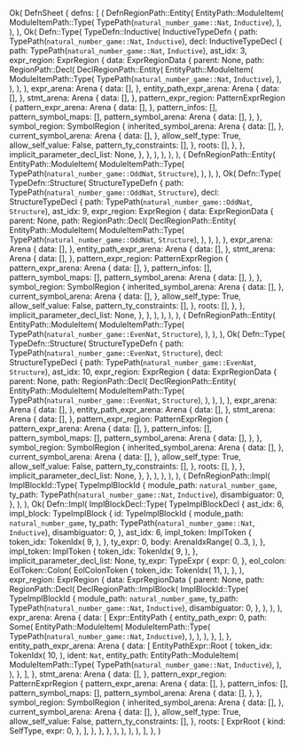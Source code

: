 Ok(
    DefnSheet {
        defns: [
            (
                DefnRegionPath::Entity(
                    EntityPath::ModuleItem(
                        ModuleItemPath::Type(
                            TypePath(`natural_number_game::Nat`, `Inductive`),
                        ),
                    ),
                ),
                Ok(
                    Defn::Type(
                        TypeDefn::Inductive(
                            InductiveTypeDefn {
                                path: TypePath(`natural_number_game::Nat`, `Inductive`),
                                decl: InductiveTypeDecl {
                                    path: TypePath(`natural_number_game::Nat`, `Inductive`),
                                    ast_idx: 3,
                                    expr_region: ExprRegion {
                                        data: ExprRegionData {
                                            parent: None,
                                            path: RegionPath::Decl(
                                                DeclRegionPath::Entity(
                                                    EntityPath::ModuleItem(
                                                        ModuleItemPath::Type(
                                                            TypePath(`natural_number_game::Nat`, `Inductive`),
                                                        ),
                                                    ),
                                                ),
                                            ),
                                            expr_arena: Arena {
                                                data: [],
                                            },
                                            entity_path_expr_arena: Arena {
                                                data: [],
                                            },
                                            stmt_arena: Arena {
                                                data: [],
                                            },
                                            pattern_expr_region: PatternExprRegion {
                                                pattern_expr_arena: Arena {
                                                    data: [],
                                                },
                                                pattern_infos: [],
                                                pattern_symbol_maps: [],
                                                pattern_symbol_arena: Arena {
                                                    data: [],
                                                },
                                            },
                                            symbol_region: SymbolRegion {
                                                inherited_symbol_arena: Arena {
                                                    data: [],
                                                },
                                                current_symbol_arena: Arena {
                                                    data: [],
                                                },
                                                allow_self_type: True,
                                                allow_self_value: False,
                                                pattern_ty_constraints: [],
                                            },
                                            roots: [],
                                        },
                                    },
                                    implicit_parameter_decl_list: None,
                                },
                            },
                        ),
                    ),
                ),
            ),
            (
                DefnRegionPath::Entity(
                    EntityPath::ModuleItem(
                        ModuleItemPath::Type(
                            TypePath(`natural_number_game::OddNat`, `Structure`),
                        ),
                    ),
                ),
                Ok(
                    Defn::Type(
                        TypeDefn::Structure(
                            StructureTypeDefn {
                                path: TypePath(`natural_number_game::OddNat`, `Structure`),
                                decl: StructureTypeDecl {
                                    path: TypePath(`natural_number_game::OddNat`, `Structure`),
                                    ast_idx: 9,
                                    expr_region: ExprRegion {
                                        data: ExprRegionData {
                                            parent: None,
                                            path: RegionPath::Decl(
                                                DeclRegionPath::Entity(
                                                    EntityPath::ModuleItem(
                                                        ModuleItemPath::Type(
                                                            TypePath(`natural_number_game::OddNat`, `Structure`),
                                                        ),
                                                    ),
                                                ),
                                            ),
                                            expr_arena: Arena {
                                                data: [],
                                            },
                                            entity_path_expr_arena: Arena {
                                                data: [],
                                            },
                                            stmt_arena: Arena {
                                                data: [],
                                            },
                                            pattern_expr_region: PatternExprRegion {
                                                pattern_expr_arena: Arena {
                                                    data: [],
                                                },
                                                pattern_infos: [],
                                                pattern_symbol_maps: [],
                                                pattern_symbol_arena: Arena {
                                                    data: [],
                                                },
                                            },
                                            symbol_region: SymbolRegion {
                                                inherited_symbol_arena: Arena {
                                                    data: [],
                                                },
                                                current_symbol_arena: Arena {
                                                    data: [],
                                                },
                                                allow_self_type: True,
                                                allow_self_value: False,
                                                pattern_ty_constraints: [],
                                            },
                                            roots: [],
                                        },
                                    },
                                    implicit_parameter_decl_list: None,
                                },
                            },
                        ),
                    ),
                ),
            ),
            (
                DefnRegionPath::Entity(
                    EntityPath::ModuleItem(
                        ModuleItemPath::Type(
                            TypePath(`natural_number_game::EvenNat`, `Structure`),
                        ),
                    ),
                ),
                Ok(
                    Defn::Type(
                        TypeDefn::Structure(
                            StructureTypeDefn {
                                path: TypePath(`natural_number_game::EvenNat`, `Structure`),
                                decl: StructureTypeDecl {
                                    path: TypePath(`natural_number_game::EvenNat`, `Structure`),
                                    ast_idx: 10,
                                    expr_region: ExprRegion {
                                        data: ExprRegionData {
                                            parent: None,
                                            path: RegionPath::Decl(
                                                DeclRegionPath::Entity(
                                                    EntityPath::ModuleItem(
                                                        ModuleItemPath::Type(
                                                            TypePath(`natural_number_game::EvenNat`, `Structure`),
                                                        ),
                                                    ),
                                                ),
                                            ),
                                            expr_arena: Arena {
                                                data: [],
                                            },
                                            entity_path_expr_arena: Arena {
                                                data: [],
                                            },
                                            stmt_arena: Arena {
                                                data: [],
                                            },
                                            pattern_expr_region: PatternExprRegion {
                                                pattern_expr_arena: Arena {
                                                    data: [],
                                                },
                                                pattern_infos: [],
                                                pattern_symbol_maps: [],
                                                pattern_symbol_arena: Arena {
                                                    data: [],
                                                },
                                            },
                                            symbol_region: SymbolRegion {
                                                inherited_symbol_arena: Arena {
                                                    data: [],
                                                },
                                                current_symbol_arena: Arena {
                                                    data: [],
                                                },
                                                allow_self_type: True,
                                                allow_self_value: False,
                                                pattern_ty_constraints: [],
                                            },
                                            roots: [],
                                        },
                                    },
                                    implicit_parameter_decl_list: None,
                                },
                            },
                        ),
                    ),
                ),
            ),
            (
                DefnRegionPath::Impl(
                    ImplBlockId::Type(
                        TypeImplBlockId {
                            module_path: `natural_number_game`,
                            ty_path: TypePath(`natural_number_game::Nat`, `Inductive`),
                            disambiguator: 0,
                        },
                    ),
                ),
                Ok(
                    Defn::Impl(
                        ImplBlockDecl::Type(
                            TypeImplBlockDecl {
                                ast_idx: 6,
                                impl_block: TypeImplBlock {
                                    id: TypeImplBlockId {
                                        module_path: `natural_number_game`,
                                        ty_path: TypePath(`natural_number_game::Nat`, `Inductive`),
                                        disambiguator: 0,
                                    },
                                    ast_idx: 6,
                                    impl_token: ImplToken {
                                        token_idx: TokenIdx(
                                            9,
                                        ),
                                    },
                                    ty_expr: 0,
                                    body: ArenaIdxRange(
                                        0..3,
                                    ),
                                },
                                impl_token: ImplToken {
                                    token_idx: TokenIdx(
                                        9,
                                    ),
                                },
                                implicit_parameter_decl_list: None,
                                ty_expr: TypeExpr {
                                    expr: 0,
                                },
                                eol_colon: EolToken::Colon(
                                    EolColonToken {
                                        token_idx: TokenIdx(
                                            11,
                                        ),
                                    },
                                ),
                                expr_region: ExprRegion {
                                    data: ExprRegionData {
                                        parent: None,
                                        path: RegionPath::Decl(
                                            DeclRegionPath::ImplBlock(
                                                ImplBlockId::Type(
                                                    TypeImplBlockId {
                                                        module_path: `natural_number_game`,
                                                        ty_path: TypePath(`natural_number_game::Nat`, `Inductive`),
                                                        disambiguator: 0,
                                                    },
                                                ),
                                            ),
                                        ),
                                        expr_arena: Arena {
                                            data: [
                                                Expr::EntityPath {
                                                    entity_path_expr: 0,
                                                    path: Some(
                                                        EntityPath::ModuleItem(
                                                            ModuleItemPath::Type(
                                                                TypePath(`natural_number_game::Nat`, `Inductive`),
                                                            ),
                                                        ),
                                                    ),
                                                },
                                            ],
                                        },
                                        entity_path_expr_arena: Arena {
                                            data: [
                                                EntityPathExpr::Root {
                                                    token_idx: TokenIdx(
                                                        10,
                                                    ),
                                                    ident: `Nat`,
                                                    entity_path: EntityPath::ModuleItem(
                                                        ModuleItemPath::Type(
                                                            TypePath(`natural_number_game::Nat`, `Inductive`),
                                                        ),
                                                    ),
                                                },
                                            ],
                                        },
                                        stmt_arena: Arena {
                                            data: [],
                                        },
                                        pattern_expr_region: PatternExprRegion {
                                            pattern_expr_arena: Arena {
                                                data: [],
                                            },
                                            pattern_infos: [],
                                            pattern_symbol_maps: [],
                                            pattern_symbol_arena: Arena {
                                                data: [],
                                            },
                                        },
                                        symbol_region: SymbolRegion {
                                            inherited_symbol_arena: Arena {
                                                data: [],
                                            },
                                            current_symbol_arena: Arena {
                                                data: [],
                                            },
                                            allow_self_type: True,
                                            allow_self_value: False,
                                            pattern_ty_constraints: [],
                                        },
                                        roots: [
                                            ExprRoot {
                                                kind: SelfType,
                                                expr: 0,
                                            },
                                        ],
                                    },
                                },
                            },
                        ),
                    ),
                ),
            ),
        ],
    },
)
